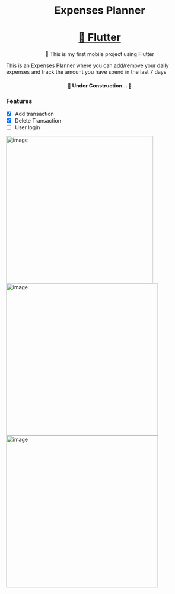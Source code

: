 <h1 align="center">Expenses Planner</h1>

<h1 align="center">
    <a href="https://flutter.dev/">🔗 Flutter</a>
</h1>

<p align="center">🚀 This is my first mobile project using Flutter</p>
<p alingn="center"> This is an Expenses Planner where you can add/remove your daily expenses and track the amount you have spend in the last 7 days </p>

<h4 align="center"> 
	🚧  Under Construction...  🚧
</h4>

### Features

- [x] Add transaction
- [x] Delete Transaction
- [ ] User login

<img width="396" alt="image" src="https://user-images.githubusercontent.com/44557319/193203738-47479308-5634-4dff-ad30-f44da3175903.png">
<img width="409" alt="image" src="https://user-images.githubusercontent.com/44557319/193203943-91756b46-00fd-4d5e-9463-eb4ea256b155.png">
<img width="409" alt="image" src="https://user-images.githubusercontent.com/44557319/193204393-707c4998-743e-43d4-880b-0f2332eee47f.png">
